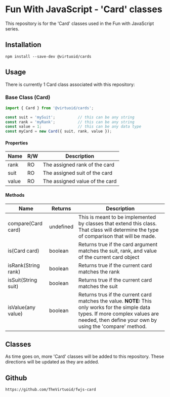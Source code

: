 # Fun With JavaScript - 'Card' classes

This repository is for the 'Card' classes used in the Fun with JavaScript series.

## Installation

```
npm install --save-dev @virtuoid/cards
```

## Usage

There is currently 1 Card class associated with this repository:

### Base Class (Card)

```javascript
import { Card } from '@virtuoid/cards';

const suit = 'mySuit';          // this can be any string
const rank = 'myRank';          // this can be any string
const value = 1;                // this can be any data type
const myCard = new Card({ suit, rank, value });
```
#### Properties
| Name | R/W | Description                   |
|-------| --- |-------------------------------|
| rank  | RO | The assigned rank of the card |
| suit  | RO | The assigned suit of the card |
| value | RO | The assigned value of the card |

#### Methods
| Name | Returns | Description|
| --- | --- | --- |
| compare(Card card) | undefined | This is meant to be implemented by classes that extend this class. That class will determine the type of comparison that will be made. |
| is(Card card) | boolean | Returns true if the card argument matches the suit, rank, and value of the current card object |
| isRank(String rank) | boolean | Returns true if the current card matches the rank |
| isSuit(String suit) | boolean | Returns true if the current card matches the suit |
| isValue(any value) | boolean | Returns trus if the current card matches the value. **NOTE:** This only works for the simple data types. If more complex values are needed, then define your own by using the 'compare' method. |

## Classes

As time goes on, more 'Card' classes will be added to this repository. These directions will be updated as they are added.

## Github

```
https://github.com/TheVirtuoid/fwjs-card
```

